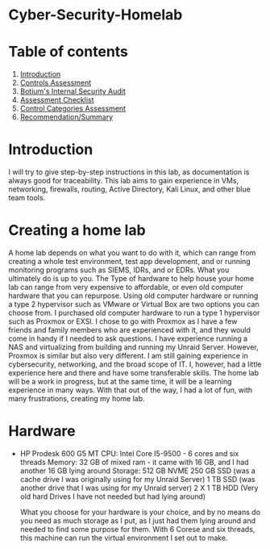 # Cyber-Security-Homelab

# Table of contents

1. [Introduction](#introduction)
2. [Controls Assessment](#control-assessment)
3. [Botium's Internal Security Audit](#workflow)
4. [Assessment Checklist](#checklist)
5. [Control Categories Assessment](#assessment)
6. [Recommendation/Summary](#summary)

# Introduction <a name="introduction">
I will try to give step-by-step instructions in this lab, as documentation is always good for traceability. This lab aims to gain experience in VMs, networking, firewalls, routing, Active Directory, Kali Linux, and other blue team tools. 

# Creating a home lab
A home lab depends on what you want to do with it, which can range from creating a whole test environment, test app development, and or running monitoring programs such as SIEMS, IDRs, and or EDRs. What you ultimately do is up to you. The Type of hardware to help house your home lab can range from very expensive to affordable, or even old computer hardware that you can repurpose. Using old computer hardware or running a type 2 hypervisor such as VMware or Virtual Box are two options you can choose from. I purchased old computer hardware to run a type 1 hypervisor such as Proxmox or EXSI. I chose to go with Proxmox as I have a few friends and family members who are experienced with it, and they would come in handy if I needed to ask questions.  I have experience running a NAS and virtualizing from building and running my Unraid Server. However, Proxmox is similar but also very different. I am still gaining experience in cybersecurity, networking, and the broad scope of IT. I, however, had a little experience here and there and have some transferable skills. The home lab will be a work in progress, but at the same time, it will be a learning experience in many ways. With that out of the way, I had a lot of fun, with many frustrations, creating my home lab. 

# Hardware
- HP Prodesk 600 G5 MT
  CPU:
    Intel Core I5-9500
      - 6 cores and six threads
  Memory:
    32 GB of mixed ram
      - it came with 16 GB, and I had another 16 GB lying around
  Storage:
    512 GB NVME
    250 GB SSD (was a cache drive I was originally using for my Unraid Server)
    1 TB SSD (was another drive that I was using for my Unraid server)
    2 X 1 TB HDD (Very old hard Drives I have not needed but had lying around)

  What you choose for your hardware is your choice, and by no means do you need as much storage as I put, as I just had them lying around and needed to find some purpose for them. With 6 Corese and six threads, this machine can run the virtual environment I set out to make. 
